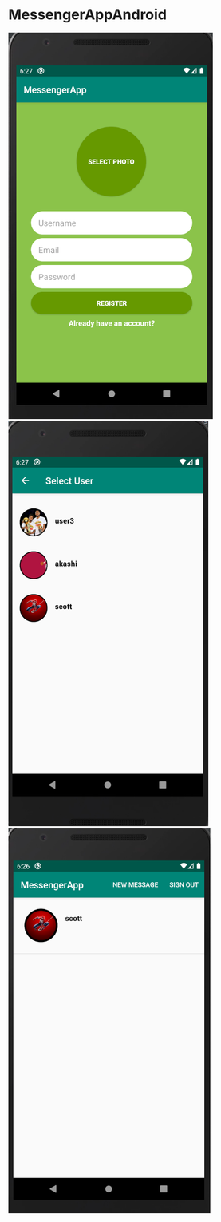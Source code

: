 # MessengerAppAndroid

![alt text](https://github.com/scott-sum/MessengerAppAndroid/blob/master/Screenshot%202020-09-24%20182929.png)
![alt text](https://github.com/scott-sum/MessengerAppAndroid/blob/master/Screenshot%202020-09-24%20182943.png)
![alt text](https://github.com/scott-sum/MessengerAppAndroid/blob/master/Screenshot%202020-09-24%20182948.png)
